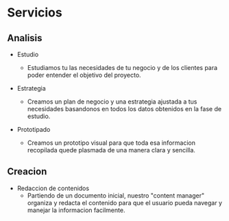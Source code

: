 # Servicios

## Analisis

- Estudio
  - Estudiamos tu las necesidades de tu negocio y de los clientes para poder entender el objetivo del proyecto.
- Estrategia
  - Creamos un plan de negocio y una estrategia ajustada a tus necesidades basandonos en todos los datos obtenidos en la fase de estudio. 

- Prototipado
  - Creamos un prototipo visual para que toda esa informacion recopilada quede plasmada de una manera clara y sencilla.  

## Creacion

- Redaccion de contenidos
  - Partiendo de un documento inicial, nuestro "content manager" organiza y redacta el contenido para que el usuario pueda navegar y manejar la informacion facilmente.


